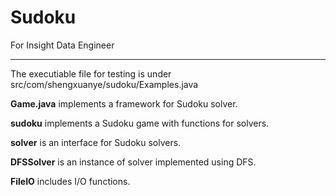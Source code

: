Sudoku
=========

For Insight Data Engineer

--------------------------------

The executiable file for testing is under src/com/shengxuanye/sudoku/Examples.java

__Game.java__ implements a framework for Sudoku solver. 

__sudoku__ implements a Sudoku game with functions for solvers. 

__solver__ is an interface for Sudoku solvers.

__DFSSolver__ is an instance of solver implemented using DFS.  

__FileIO__ includes I/O functions. 
